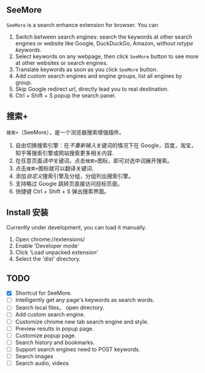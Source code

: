 ## SeeMore
`SeeMore` is a search enhance extension for browser. You can

1. Switch between search engines: search the keywords at other search engines or website like Google, DuckDuckGo, Amazon, *without retype keywords*.
2. Select keywords on any webpage, then click `SeeMore` button to see more at other websites or search engines.
3. Translate keywords as soon as you click `SeeMore` button. 
3. Add custom search engines and engine groups, list all engines by group.
4. Skip Google redirect url, directly lead you to real destination.
5. Ctrl + Shift + S popup the search panel.


## 搜索+
`搜索+`（SeeMore），是一个浏览器搜索增强插件。

1. 自由切换搜索引擎：在*不重新输入*关键词的情况下在 Google，百度，淘宝，知乎等搜索引擎或网站搜索更多相关内容.
2. 在任意页面*选中*关键词，点击`搜索+`图标，即可对选中词展开搜索。
3. 点击`搜索+`图标就可以翻译关键词.
3. 添加*自定义*搜索引擎及分组，分组列出搜索引擎。
4. 支持略过 Google 跳转页直接访问目标页面。
5. 快捷键 Ctrl + Shift + S 弹出搜索界面。

## Install 安装
Currently under development, you can load it manually.

1. Open chrome://extensions/
2. Enable 'Developer mode'
3. Click 'Load unpacked extension'
4. Select the 'dist' directory.

## TODO

- [x] Shortcut for SeeMore.
- [ ] Intelligently get any page's keywords as search words.
- [ ] Search local files， open directory.
- [ ] Add custom search engine.
- [ ] Customize chrome new tab search engine and style.
- [ ] Preview results in popup page.
- [ ] Customize popup page.
- [ ] Search history and bookmarks.
- [ ] Support search engines need to POST keywords.
- [ ] Search images
- [ ] Search audio, videos
